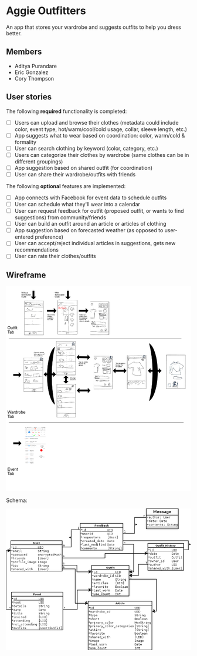 # Aggie Outfitters

An app that stores your wardrobe and suggests outfits to help you dress better.

## Members

- Aditya Purandare
- Eric Gonzalez
- Cory Thompson

## User stories

The following **required** functionality is completed:
- [ ] Users can upload and browse their clothes (metadata could include color, event type, hot/warm/cool/cold usage, collar, sleeve length, etc.)
- [ ] App suggests what to wear based on coordination: color, warm/cold & formality
- [ ] User can search clothing by keyword (color, category, etc.) 
- [ ] Users can categorize their clothes by wardrobe (same clothes can be in different groupings)
- [ ] App suggestion based on shared outfit (for coordination)
- [ ] User can share their wardrobe/outfits with friends

The following **optional** features are implemented:
- [ ] App connects with Facebook for event data to schedule outfits
- [ ] User can schedule what they'll wear into a calendar
- [ ] User can request feedback for outfit (proposed outfit, or wants to find suggestions) from community/friends
- [ ] User can build an outfit around an article or articles of clothing
- [ ] App suggestion based on forecasted weather (as opposed to user-entered preference)
- [ ] User can accept/reject individual articles in suggestions, gets new recommendations
- [ ] User can rate their clothes/outfits

## Wireframe

![Alt text](/wireframes.png?raw=true "Wireframe")

Schema: 

![Alt text](/schema.png?raw=true "Schema")
